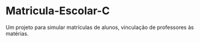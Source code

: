 # Matricula-Escolar-C
Um projeto para simular matrículas de alunos, vinculação de professores às matérias.
